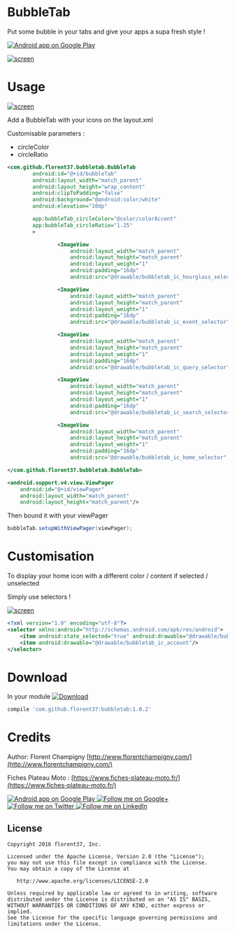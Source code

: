 # BubbleTab

Put some bubble in your tabs and give your apps a supa fresh style !

<a href="https://goo.gl/WXW8Dc">
  <img alt="Android app on Google Play" src="https://developer.android.com/images/brand/en_app_rgb_wo_45.png" />
</a>



[![screen](https://raw.githubusercontent.com/florent37/BubbleTab/master/media/withScreen_cropped.png)](https://github.com/florent37/BubbleTab)

# Usage

[![screen](https://raw.githubusercontent.com/florent37/BubbleTab/master/media/video.gif)](https://github.com/florent37/BubbleTab)

Add a BubbleTab with your icons on the layout.xml

Customisable parameters :
- circleColor
- circleRatio

```xml
<com.github.florent37.bubbletab.BubbleTab
        android:id="@+id/bubbleTab"
        android:layout_width="match_parent"
        android:layout_height="wrap_content"
        android:clipToPadding="false"
        android:background="@android:color/white"
        android:elevation="10dp"

        app:bubbleTab_circleColor="@color/colorAccent"
        app:bubbleTab_circleRatio="1.25"
        >

                <ImageView
                    android:layout_width="match_parent"
                    android:layout_height="match_parent"
                    android:layout_weight="1"
                    android:padding="16dp"
                    android:src="@drawable/bubbletab_ic_hourglass_selector" />

                <ImageView
                    android:layout_width="match_parent"
                    android:layout_height="match_parent"
                    android:layout_weight="1"
                    android:padding="16dp"
                    android:src="@drawable/bubbletab_ic_event_selector" />

                <ImageView
                    android:layout_width="match_parent"
                    android:layout_height="match_parent"
                    android:layout_weight="1"
                    android:padding="16dp"
                    android:src="@drawable/bubbletab_ic_query_selector" />

                <ImageView
                    android:layout_width="match_parent"
                    android:layout_height="match_parent"
                    android:layout_weight="1"
                    android:padding="16dp"
                    android:src="@drawable/bubbletab_ic_search_selector" />

                <ImageView
                    android:layout_width="match_parent"
                    android:layout_height="match_parent"
                    android:layout_weight="1"
                    android:padding="16dp"
                    android:src="@drawable/bubbletab_ic_home_selector" />

</com.github.florent37.bubbletab.BubbleTab>

<android.support.v4.view.ViewPager
    android:id="@+id/viewPager"
    android:layout_width="match_parent"
    android:layout_height="match_parent"/>
```

Then bound it with your viewPager

```java
bubbleTab.setupWithViewPager(viewPager);
```

# Customisation

To display your home icon with a different color / content if selected / unselected

Simply use selectors !

[![screen](https://raw.githubusercontent.com/florent37/BubbleTab/master/media/different_icon.gif)](https://github.com/florent37/BubbleTab)

```xml
<?xml version="1.0" encoding="utf-8"?>
<selector xmlns:android="http://schemas.android.com/apk/res/android">
    <item android:state_selected="true" android:drawable="@drawable/bubbletab_ic_account_selected"/>
    <item android:drawable="@drawable/bubbletab_ic_account"/>
</selector>
```

# Download

In your module [![Download](https://api.bintray.com/packages/florent37/maven/BubbleTab/images/download.svg)](https://bintray.com/florent37/maven/BubbleTab/_latestVersion)
```groovy
compile 'com.github.florent37:bubbletab:1.0.2'
```

# Credits

Author: Florent Champigny [http://www.florentchampigny.com/](http://www.florentchampigny.com/)

Fiches Plateau Moto : [https://www.fiches-plateau-moto.fr/](https://www.fiches-plateau-moto.fr/)

<a href="https://goo.gl/WXW8Dc">
  <img alt="Android app on Google Play" src="https://developer.android.com/images/brand/en_app_rgb_wo_45.png" />
</a>


<a href="https://plus.google.com/+florentchampigny">
  <img alt="Follow me on Google+"
       src="https://raw.githubusercontent.com/florent37/DaVinci/master/mobile/src/main/res/drawable-hdpi/gplus.png" />
</a>
<a href="https://twitter.com/florent_champ">
  <img alt="Follow me on Twitter"
       src="https://raw.githubusercontent.com/florent37/DaVinci/master/mobile/src/main/res/drawable-hdpi/twitter.png" />
</a>
<a href="https://www.linkedin.com/in/florentchampigny">
  <img alt="Follow me on LinkedIn"
       src="https://raw.githubusercontent.com/florent37/DaVinci/master/mobile/src/main/res/drawable-hdpi/linkedin.png" />
</a>


License
--------

    Copyright 2016 florent37, Inc.

    Licensed under the Apache License, Version 2.0 (the "License");
    you may not use this file except in compliance with the License.
    You may obtain a copy of the License at

       http://www.apache.org/licenses/LICENSE-2.0

    Unless required by applicable law or agreed to in writing, software
    distributed under the License is distributed on an "AS IS" BASIS,
    WITHOUT WARRANTIES OR CONDITIONS OF ANY KIND, either express or implied.
    See the License for the specific language governing permissions and
    limitations under the License.
